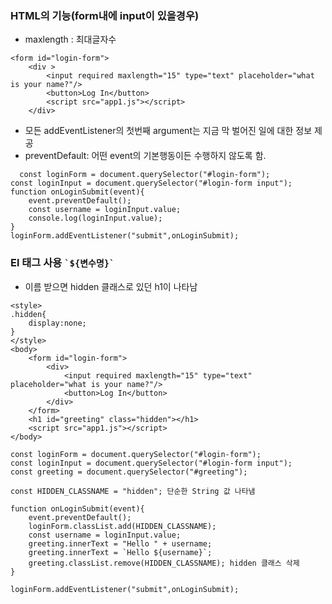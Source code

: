 ### HTML의 기능(form내에 input이 있을경우)
- maxlength : 최대글자수 
```
<form id="login-form">
    <div >
        <input required maxlength="15" type="text" placeholder="what is your name?"/>
        <button>Log In</button>   
        <script src="app1.js"></script>
    </div>
```
- 모든 addEventListener의 첫번째 argument는 지금 막 벌어진 일에 대한 정보 제공
- preventDefault: 어떤 event의 기본행동이든 수행하지 않도록 함.
```
  const loginForm = document.querySelector("#login-form");
const loginInput = document.querySelector("#login-form input");
function onLoginSubmit(event){
    event.preventDefault();
    const username = loginInput.value;
    console.log(loginInput.value);
}
loginForm.addEventListener("submit",onLoginSubmit);
```
### El 태그 사용 ``` `${변수명}` ``` 
- 이름 받으면 hidden 클래스로 있던 h1이 나타남
```
<style>
.hidden{
    display:none;
}
</style>
<body>
    <form id="login-form">
        <div>
            <input required maxlength="15" type="text" placeholder="what is your name?"/>
            <button>Log In</button>   
        </div>
    </form>
    <h1 id="greeting" class="hidden"></h1>
    <script src="app1.js"></script>
</body>
```
```
const loginForm = document.querySelector("#login-form");
const loginInput = document.querySelector("#login-form input");
const greeting = document.querySelector("#greeting");

const HIDDEN_CLASSNAME = "hidden"; 단순한 String 값 나타냄

function onLoginSubmit(event){
    event.preventDefault();
    loginForm.classList.add(HIDDEN_CLASSNAME);
    const username = loginInput.value;
    greeting.innerText = "Hello " + username;
    greeting.innerText = `Hello ${username}`;
    greeting.classList.remove(HIDDEN_CLASSNAME); hidden 클래스 삭제
}

loginForm.addEventListener("submit",onLoginSubmit);
```


